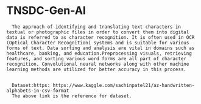 # TNSDC-Gen-AI


      The approach of identifying and translating text characters in textual or photographic files in order to convert them into digital data is referred to as character recognition. It is often used in OCR (Optical Character Recognition) systems and is suitable for various forms of text. Data sorting and analysis are vital in domains such as healthcare, banking, and education.Preprocessing visuals, retrieving features, and sorting various word forms are all part of character recognition. Convolutional neural networks along with other machine learning methods are utilized for better accuracy in this process.


      Dataset:https: https://www.kaggle.com/sachinpatel21/az-handwritten-alphabets-in-csv-format
      The above link is the reference for dataset.
